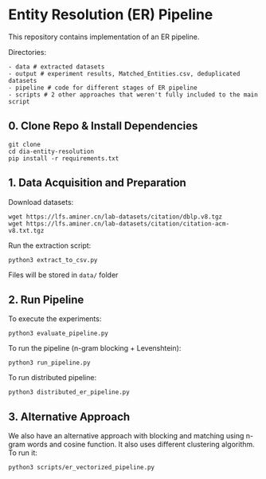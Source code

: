 # Entity Resolution (ER) Pipeline

This repository contains implementation of an ER pipeline.

Directories: 
```
- data # extracted datasets
- output # experiment results, Matched_Entities.csv, deduplicated datasets
- pipeline # code for different stages of ER pipeline
- scripts # 2 other approaches that weren't fully included to the main script
```

## 0. Clone Repo & Install Dependencies

```
git clone
cd dia-entity-resolution
pip install -r requirements.txt
```

## 1. Data Acquisition and Preparation

Download datasets:
```
wget https://lfs.aminer.cn/lab-datasets/citation/dblp.v8.tgz
wget https://lfs.aminer.cn/lab-datasets/citation/citation-acm-v8.txt.tgz
```

Run the extraction script:

```
python3 extract_to_csv.py
```

Files will be stored in `data/` folder

## 2. Run Pipeline

To execute the experiments:

```
python3 evaluate_pipeline.py
```

To run the pipeline (n-gram blocking + Levenshtein):

```
python3 run_pipeline.py
```

To run distributed pipeline:

```
python3 distributed_er_pipeline.py
```

## 3. Alternative Approach

We also have an alternative approach with blocking and matching using n-gram words and cosine function. It also uses different clustering algorithm.
To run it:

```
python3 scripts/er_vectorized_pipeline.py
```
